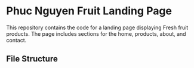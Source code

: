 # Phuc Nguyen Fruit Landing Page

This repository contains the code for a landing page displaying Fresh fruit products. The page includes sections for the home, products, about, and contact.

## File Structure

